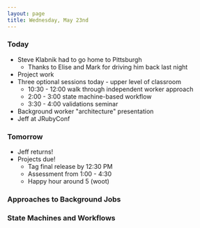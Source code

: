 ```yaml
---
layout: page
title: Wednesday, May 23nd
---
```


### Today

* Steve Klabnik had to go home to Pittsburgh
    * Thanks to Elise and Mark for driving him back last night
* Project work
* Three optional sessions today - upper level of classroom
    * 10:30 - 12:00 walk through independent worker approach
    * 2:00 - 3:00 state machine-based workflow
    * 3:30 - 4:00 validations seminar
* Background worker "architecture" presentation
* Jeff at JRubyConf

### Tomorrow

* Jeff returns!
* Projects due!
    * Tag final release by 12:30 PM
    * Assessment from 1:00 - 4:30
    * Happy hour around 5 (woot)


### Approaches to Background Jobs

<div style="width:800px; margin-bottom: 20px;">
<script async class="speakerdeck-embed" data-id="4fbcc39c4ff11c001f01e27b" data-ratio="1.299492385786802" src="//speakerdeck.com/assets/embed.js"></script>
</div>

### State Machines and Workflows


